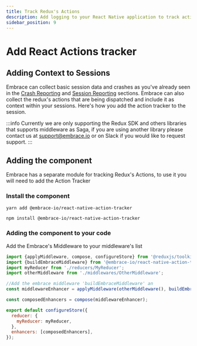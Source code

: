```yaml
---
title: Track Redux's Actions
description: Add logging to your React Native application to track actions dispatched using the Embrace SDK
sidebar_position: 9
---
```


# Add React Actions tracker

## Adding Context to Sessions

Embrace can collect basic session data and crashes as you've already seen in the [Crash Reporting](/react-native/integration/crash-reporting) and [Session Reporting](/react-native/integration/session-reporting) sections.
Embrace can also collect the redux's actions that are being dispatched and include it as context within your sessions.
Here's how you add the action tracker to the session.

:::info
Currently we are only supporting the Redux SDK and others libraries that supports middleware as Saga, if you are using another library please contact us at <support@embrace.io> or on Slack if you would like to request support.
:::

## Adding the component

Embrace has a separate module for tracking Redux's Actions, to use it you will need to add the Action Tracker

### Install the component

```shell-session
yarn add @embrace-io/react-native-action-tracker
```

```shell-session
npm install @embrace-io/react-native-action-tracker
```

### Adding the component to your code

Add the Embrace's Middleware to your middleware's list

```javascript
import {applyMiddleware, compose, configureStore} from '@reduxjs/toolkit';
import {buildEmbraceMiddleware} from '@embrace-io/react-native-action-tracker';
import myReducer from './reducers/MyReducer';
import otherMiddleware from './middlewares/OtherMiddleware';

//Add the embrace middleware 'buildEmbraceMiddleware' an
const middlewareEnhancer = applyMiddleware(otherMiddleware(), buildEmbraceMiddleware());

const composedEnhancers = compose(middlewareEnhancer);

export default configureStore({
  reducer: {
    myReducer: myReducer,
  },
  enhancers: [composedEnhancers],
});
```
